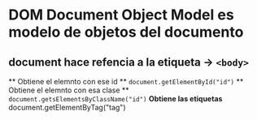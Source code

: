 # DOM  Document Object Model  es modelo de objetos del documento 

## document hace refencia a la etiqueta -> `<body>`

** Obtiene el elemnto con ese id ** `document.getElementById("id")`
** Obtiene el elemnto con esa clase ** `document.getsElementsByClassName("id")`
**Obtiene las etiquetas**  document.getElementByTag("tag")
